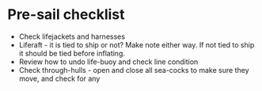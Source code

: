 # Pre-sail checklist
- Check lifejackets and harnesses
- Liferaft - it is tied to ship or not? Make note either way. If not tied to ship it should be tied before inflating.
- Review how to undo life-buoy and check line condition
- Check through-hulls - open and close all sea-cocks to make sure they move, and check for any 